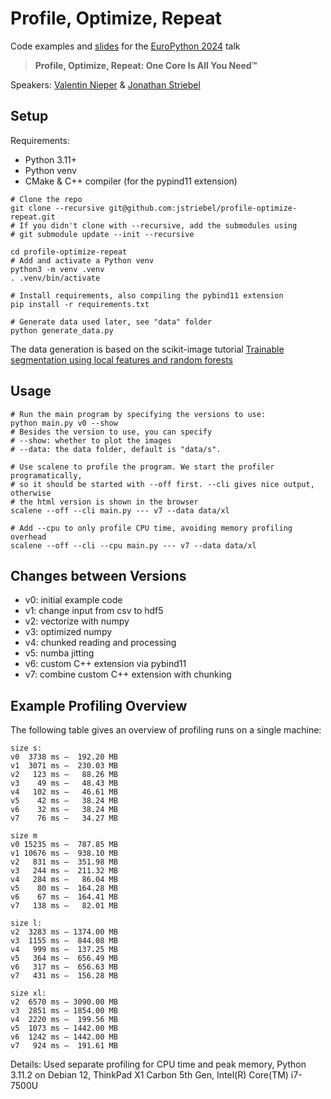 # Profile, Optimize, Repeat

Code examples and [slides](slides%20profile%20optimize%20repeat.pdf) for the [EuroPython 2024](https://ep2024.europython.eu/session/profile-optimize-repeat-one-core-is-all-you-needtm) talk
> **Profile, Optimize, Repeat: One Core Is All You Need™** 

Speakers:
[Valentin Nieper](https://github.com/valentin-pinkau) & [Jonathan Striebel](https://github.com/jstriebel)


## Setup

Requirements:
* Python 3.11+
* Python venv
* CMake & C++ compiler (for the pypind11 extension)

```shell
# Clone the repo
git clone --recursive git@github.com:jstriebel/profile-optimize-repeat.git
# If you didn't clone with --recursive, add the submodules using
# git submodule update --init --recursive

cd profile-optimize-repeat
# Add and activate a Python venv
python3 -m venv .venv
. .venv/bin/activate

# Install requirements, also compiling the pybind11 extension
pip install -r requirements.txt

# Generate data used later, see "data" folder
python generate_data.py
```

The data generation is based on the scikit-image tutorial [Trainable segmentation using local features and random forests](https://scikit-image.org/docs/stable/auto_examples/segmentation/plot_trainable_segmentation.html)


## Usage

```shell
# Run the main program by specifying the versions to use:
python main.py v0 --show
# Besides the version to use, you can specify
# --show: whether to plot the images
# --data: the data folder, default is "data/s".

# Use scalene to profile the program. We start the profiler programatically,
# so it should be started with --off first. --cli gives nice output, otherwise
# the html version is shown in the browser
scalene --off --cli main.py --- v7 --data data/xl

# Add --cpu to only profile CPU time, avoiding memory profiling overhead
scalene --off --cli --cpu main.py --- v7 --data data/xl
```

## Changes between Versions

* v0: initial example code
* v1: change input from csv to hdf5
* v2: vectorize with numpy
* v3: optimized numpy
* v4: chunked reading and processing
* v5: numba jitting
* v6: custom C++ extension via pybind11
* v7: combine custom C++ extension with chunking


## Example Profiling Overview

The following table gives an overview of profiling runs on a single machine:

```
size s:
v0  3738 ms –  192.20 MB
v1  3071 ms –  230.03 MB
v2   123 ms –   88.26 MB
v3    49 ms –   48.43 MB
v4   102 ms –   46.61 MB
v5    42 ms –   38.24 MB
v6    32 ms –   38.24 MB
v7    76 ms –   34.27 MB

size m
v0 15235 ms –  787.85 MB
v1 10676 ms –  938.10 MB
v2   831 ms –  351.98 MB
v3   244 ms –  211.32 MB
v4   284 ms –   86.04 MB
v5    80 ms –  164.28 MB
v6    67 ms –  164.41 MB
v7   138 ms –   82.01 MB

size l:
v2  3283 ms – 1374.00 MB
v3  1155 ms –  844.08 MB
v4   999 ms –  137.25 MB
v5   364 ms –  656.49 MB
v6   317 ms –  656.63 MB
v7   431 ms –  156.28 MB

size xl:
v2  6570 ms – 3090.00 MB
v3  2851 ms – 1854.00 MB
v4  2220 ms –  199.56 MB
v5  1073 ms – 1442.00 MB
v6  1242 ms – 1442.00 MB
v7   924 ms –  191.61 MB
```

Details: Used separate profiling for CPU time and peak memory, Python 3.11.2 on Debian 12, ThinkPad X1 Carbon 5th Gen, Intel(R) Core(TM) i7-7500U
